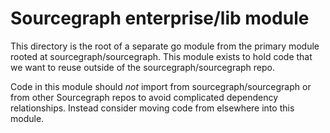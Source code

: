 # Sourcegraph enterprise/lib module

This directory is the root of a separate go module from the primary module rooted at sourcegraph/sourcegraph. This module exists to hold code that we want to reuse outside of the sourcegraph/sourcegraph repo.

Code in this module should _not_ import from sourcegraph/sourcegraph or from other Sourcegraph repos to avoid complicated dependency relationships. Instead consider moving code from elsewhere into this module.
